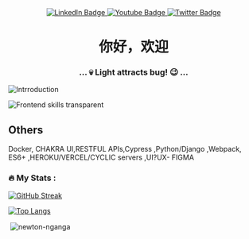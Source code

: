 
<div>


<div id="badges" width="100%" align="center">
  <a href="#">
    <img src="https://img.shields.io/badge/LinkedIn-blue?style=for-the-badge&logo=linkedin&logoColor=white" alt="LinkedIn Badge"/>
  </a>
  <a href="#">
    <img src="https://img.shields.io/badge/YouTube-red?style=for-the-badge&logo=youtube&logoColor=white" alt="Youtube Badge"/>
  </a>
  <a href="https://twitter.com/_Newton_nganga?t=jENnV8kFr5r5eeN0gJgTbA&s=09">
    <img src="https://img.shields.io/badge/Twitter-blue?style=for-the-badge&logo=twitter&logoColor=white" alt="Twitter Badge"/>
  </a>
</div>

<h1 align="center"> 你好，欢迎 </h1>
<h3 align="center"> ... 💀 Light attracts bug! 😉 ... </h3>   
</div>

<div width="100%">

 ![Intrroduction](https://github.com/Newton-Nganga/Newton-Nganga/assets/93589514/4f9d689d-b129-4142-8428-3b9c6c4d33dc)

![Frontend skills transparent](https://github.com/Newton-Nganga/Newton-Nganga/assets/93589514/5bc7142b-2c60-406e-b4f6-deec18187b89)
</div>
  

## Others

Docker, CHAKRA UI,RESTFUL APIs,Cypress ,Python/Django ,Webpack, ES6+ ,HEROKU/VERCEL/CYCLIC servers ,UI?UX- FIGMA

### :fire: My Stats :

[![GitHub Streak](http://github-readme-streak-stats.herokuapp.com?user=Newton-Nganga&theme=dark&background=110913)](https://git.io/streak-stats)

[![Top Langs](https://github-readme-stats.vercel.app/api/top-langs/?username=Newton-Nganga&layout=compact&theme=dark&background=110913)](https://github.com/anuraghazra/github-readme-stats)


<p>&nbsp;<img align="center" src="https://github-readme-stats.vercel.app/api?username=newton-nganga&show_icons=true&locale=en&background=110913" alt="newton-nganga" /></p>

